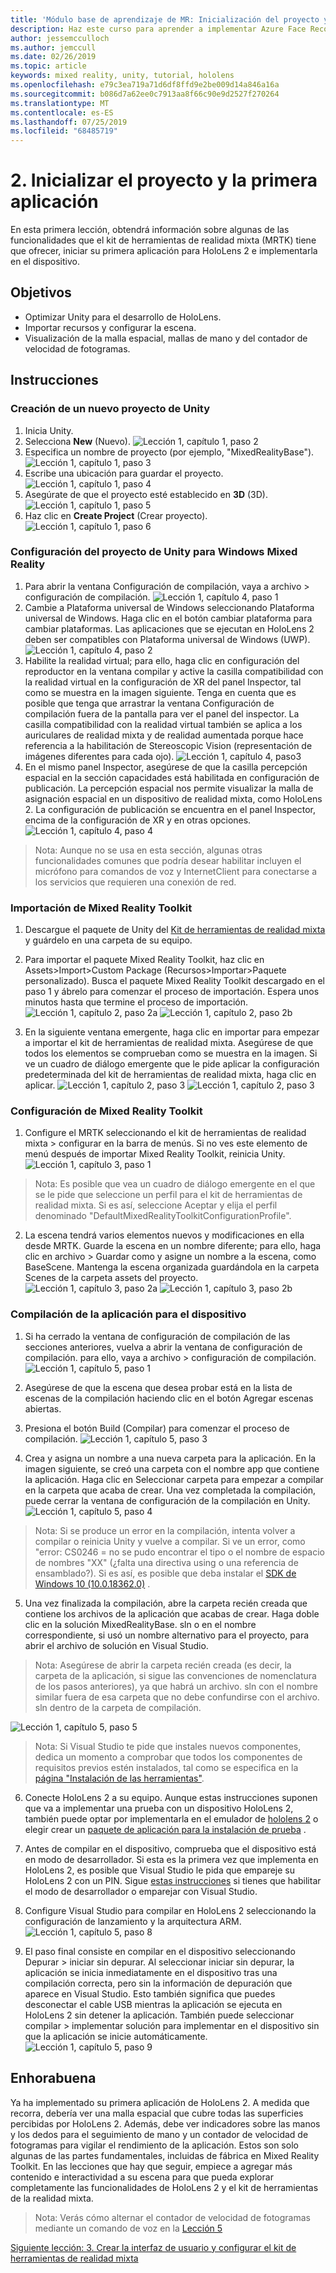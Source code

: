 ```yaml
---
title: 'Módulo base de aprendizaje de MR: Inicialización del proyecto y primera aplicación'
description: Haz este curso para aprender a implementar Azure Face Recognition dentro de una aplicación de realidad mixta.
author: jessemcculloch
ms.author: jemccull
ms.date: 02/26/2019
ms.topic: article
keywords: mixed reality, unity, tutorial, hololens
ms.openlocfilehash: e79c3ea719a71d6df8ffd9e2be009d14a846a16a
ms.sourcegitcommit: b086d7a62ee0c7913aa8f66c90e9d2527f270264
ms.translationtype: MT
ms.contentlocale: es-ES
ms.lasthandoff: 07/25/2019
ms.locfileid: "68485719"
---
```

# <a name="2-initializing-your-project-and-first-application"></a>2. Inicializar el proyecto y la primera aplicación

En esta primera lección, obtendrá información sobre algunas de las funcionalidades que el kit de herramientas de realidad mixta (MRTK) tiene que ofrecer, iniciar su primera aplicación para HoloLens 2 e implementarla en el dispositivo.

## <a name="objectives"></a>Objetivos

* Optimizar Unity para el desarrollo de HoloLens.
* Importar recursos y configurar la escena.
* Visualización de la malla espacial, mallas de mano y del contador de velocidad de fotogramas.

## <a name="instructions"></a>Instrucciones

### <a name="create-new-unity-project"></a>Creación de un nuevo proyecto de Unity

1. Inicia Unity.
2. Selecciona **New** (Nuevo).
![Lección 1, capítulo 1, paso 2](images/Lesson1Chapter1Step2.JPG)
3. Especifica un nombre de proyecto (por ejemplo, "MixedRealityBase").
![Lección 1, capítulo 1, paso 3](images/Lesson1Chapter1Step3.JPG)
4. Escribe una ubicación para guardar el proyecto.
![Lección 1, capítulo 1, paso 4](images/Lesson1Chapter1Step4.JPG)
5. Asegúrate de que el proyecto esté establecido en **3D** (3D).
![Lección 1, capítulo 1, paso 5](images/Lesson1Chapter1Step5.JPG)
6. Haz clic en **Create Project** (Crear proyecto).
![Lección 1, capítulo 1, paso 6](images/Lesson1Chapter1Step6.JPG)

### <a name="configure-the-unity-project-for-windows-mixed-reality"></a>Configuración del proyecto de Unity para Windows Mixed Reality

1. Para abrir la ventana Configuración de compilación, vaya a archivo > configuración de compilación.
![Lección 1, capítulo 4, paso 1](images/Lesson1Chapter4Step1.JPG)
2. Cambie a Plataforma universal de Windows seleccionando Plataforma universal de Windows. Haga clic en el botón cambiar plataforma para cambiar plataformas. Las aplicaciones que se ejecutan en HoloLens 2 deben ser compatibles con Plataforma universal de Windows (UWP).
![Lección 1, capítulo 4, paso 2](images/Lesson1Chapter4Step2.JPG)
3. Habilite la realidad virtual; para ello, haga clic en configuración del reproductor en la ventana compilar y active la casilla compatibilidad con la realidad virtual en la configuración de XR del panel Inspector, tal como se muestra en la imagen siguiente. Tenga en cuenta que es posible que tenga que arrastrar la ventana Configuración de compilación fuera de la pantalla para ver el panel del inspector. La casilla compatibilidad con la realidad virtual también se aplica a los auriculares de realidad mixta y de realidad aumentada porque hace referencia a la habilitación de Stereoscopic Vision (representación de imágenes diferentes para cada ojo). ![Lección 1, capítulo 4, paso3](images/Lesson1Chapter4Step3.JPG)
4. En el mismo panel Inspector, asegúrese de que la casilla percepción espacial en la sección capacidades está habilitada en configuración de publicación. La percepción espacial nos permite visualizar la malla de asignación espacial en un dispositivo de realidad mixta, como HoloLens 2. La configuración de publicación se encuentra en el panel Inspector, encima de la configuración de XR y en otras opciones.
![Lección 1, capítulo 4, paso 4](images/Lesson1Chapter4Step4.JPG)

> Nota: Aunque no se usa en esta sección, algunas otras funcionalidades comunes que podría desear habilitar incluyen el micrófono para comandos de voz y InternetClient para conectarse a los servicios que requieren una conexión de red.

### <a name="import-the-mixed-reality-toolkit"></a>Importación de Mixed Reality Toolkit

1. Descargue el paquete de Unity del [Kit de herramientas de realidad mixta](https://github.com/Microsoft/MixedRealityToolkit-Unity/releases/download/v2.0.0-RC1/Microsoft.MixedReality.Toolkit.Unity.Foundation-v2.0.0-RC1.unitypackage) y guárdelo en una carpeta de su equipo.

2. Para importar el paquete Mixed Reality Toolkit, haz clic en Assets>Import>Custom Package (Recursos>Importar>Paquete personalizado). Busca el paquete Mixed Reality Toolkit descargado en el paso 1 y ábrelo para comenzar el proceso de importación. Espera unos minutos hasta que termine el proceso de importación.
    ![Lección 1, capítulo 2, paso 2a](images/Lesson1Chapter2Step2a.JPG) ![Lección 1, capítulo 2, paso 2b](images/Lesson1Chapter2Step2b.JPG)

3. En la siguiente ventana emergente, haga clic en importar para empezar a importar el kit de herramientas de realidad mixta. Asegúrese de que todos los elementos se comprueban como se muestra en la imagen. Si ve un cuadro de diálogo emergente que le pide aplicar la configuración predeterminada del kit de herramientas de realidad mixta, haga clic en aplicar.
    ![Lección 1, capítulo 2, paso 3](images/Lesson1Chapter2Step3.JPG) ![Lección 1, capítulo 2, paso 3](images/Lesson1Chapter2Step3b.JPG)

### <a name="configure-the-mixed-reality-toolkit"></a>Configuración de Mixed Reality Toolkit

1. Configure el MRTK seleccionando el kit de herramientas de realidad mixta > configurar en la barra de menús. Si no ves este elemento de menú después de importar Mixed Reality Toolkit, reinicia Unity.
  ![Lección 1, capítulo 3, paso 1](images/Lesson1Chapter3Step1.JPG)

  > Nota: Es posible que vea un cuadro de diálogo emergente en el que se le pide que seleccione un perfil para el kit de herramientas de realidad mixta. Si es así, seleccione Aceptar y elija el perfil denominado "DefaultMixedRealityToolkitConfigurationProfile".

2. La escena tendrá varios elementos nuevos y modificaciones en ella desde MRTK. Guarde la escena en un nombre diferente; para ello, haga clic en archivo > Guardar como y asigne un nombre a la escena, como BaseScene. Mantenga la escena organizada guardándola en la carpeta Scenes de la carpeta assets del proyecto.
  ![Lección 1, capítulo 3, paso 2a](images/Lesson1Chapter3Step2a.JPG)
  ![Lección 1, capítulo 3, paso 2b](images/Lesson1Chapter3Step2b.JPG)

### <a name="build-your-application-to-your-device"></a>Compilación de la aplicación para el dispositivo

1. Si ha cerrado la ventana de configuración de compilación de las secciones anteriores, vuelva a abrir la ventana de configuración de compilación. para ello, vaya a archivo > configuración de compilación.
    ![Lección 1, capítulo 5, paso 1](images/Lesson1Chapter5Step1.JPG)

2. Asegúrese de que la escena que desea probar está en la lista de escenas de la compilación haciendo clic en el botón Agregar escenas abiertas.

3. Presiona el botón Build (Compilar) para comenzar el proceso de compilación.
    ![Lección 1, capítulo 5, paso 3](images/Lesson1Chapter5Step3.JPG)

4. Crea y asigna un nombre a una nueva carpeta para la aplicación. En la imagen siguiente, se creó una carpeta con el nombre app que contiene la aplicación. Haga clic en Seleccionar carpeta para empezar a compilar en la carpeta que acaba de crear. Una vez completada la compilación, puede cerrar la ventana de configuración de la compilación en Unity. 
    ![Lección 1, capítulo 5, paso 4](images/Lesson1Chapter5Step4.JPG)

  > Nota: Si se produce un error en la compilación, intenta volver a compilar o reinicia Unity y vuelve a compilar. Si ve un error, como "error: CS0246 = no se pudo encontrar el tipo o el nombre de espacio de nombres "XX" (¿falta una directiva using o una referencia de ensamblado?). Si es así, es posible que deba instalar el [SDK de Windows 10 (10.0.18362.0)](<https://developer.microsoft.com/en-us/windows/downloads/windows-10-sdk>) .
  >

5. Una vez finalizada la compilación, abre la carpeta recién creada que contiene los archivos de la aplicación que acabas de crear. Haga doble clic en la solución MixedRealityBase. sln o en el nombre correspondiente, si usó un nombre alternativo para el proyecto, para abrir el archivo de solución en Visual Studio.

  > Nota: Asegúrese de abrir la carpeta recién creada (es decir, la carpeta de la aplicación, si sigue las convenciones de nomenclatura de los pasos anteriores), ya que habrá un archivo. sln con el nombre similar fuera de esa carpeta que no debe confundirse con el archivo. sln dentro de la carpeta de compilación. 

![Lección 1, capítulo 5, paso 5](images/Lesson1Chapter5Step5.JPG)

  > Nota: Si Visual Studio te pide que instales nuevos componentes, dedica un momento a comprobar que todos los componentes de requisitos previos estén instalados, tal como se especifica en la [página "Instalación de las herramientas"](install-the-tools.md).

6. Conecte HoloLens 2 a su equipo. Aunque estas instrucciones suponen que va a implementar una prueba con un dispositivo HoloLens 2, también puede optar por implementarla en el emulador de [hololens 2](using-the-hololens-emulator.md) o elegir crear un [paquete de aplicación para la instalación de prueba](<https://docs.microsoft.com/en-us/windows/uwp/packaging/packaging-uwp-apps>) .

7. Antes de compilar en el dispositivo, comprueba que el dispositivo está en modo de desarrollador. Si esta es la primera vez que implementa en HoloLens 2, es posible que Visual Studio le pida que empareje su HoloLens 2 con un PIN. Sigue [estas instrucciones](https://docs.microsoft.com/en-us/windows/mixed-reality/using-visual-studio) si tienes que habilitar el modo de desarrollador o emparejar con Visual Studio.

8. Configure Visual Studio para compilar en HoloLens 2 seleccionando la configuración de lanzamiento y la arquitectura ARM.
    ![Lección 1, capítulo 5, paso 8](images/Lesson1Chapter5Step8.JPG)

9. El paso final consiste en compilar en el dispositivo seleccionando Depurar > iniciar sin depurar. Al seleccionar iniciar sin depurar, la aplicación se inicia inmediatamente en el dispositivo tras una compilación correcta, pero sin la información de depuración que aparece en Visual Studio. Esto también significa que puedes desconectar el cable USB mientras la aplicación se ejecuta en HoloLens 2 sin detener la aplicación. También puede seleccionar compilar > implementar solución para implementar en el dispositivo sin que la aplicación se inicie automáticamente.
    ![Lección 1, capítulo 5, paso 9](images/Lesson1Chapter5Step9.JPG)

## <a name="congratulations"></a>Enhorabuena

Ya ha implementado su primera aplicación de HoloLens 2. A medida que recorra, debería ver una malla espacial que cubre todas las superficies percibidas por HoloLens 2. Además, debe ver indicadores sobre las manos y los dedos para el seguimiento de mano y un contador de velocidad de fotogramas para vigilar el rendimiento de la aplicación. Estos son solo algunas de las partes fundamentales, incluidas de fábrica en Mixed Reality Toolkit. En las lecciones que hay que seguir, empiece a agregar más contenido e interactividad a su escena para que pueda explorar completamente las funcionalidades de HoloLens 2 y el kit de herramientas de la realidad mixta.

>Nota: Verás cómo alternar el contador de velocidad de fotogramas mediante un comando de voz en la [Lección 5](mrlearning-base-ch5.md)

[Siguiente lección: 3. Crear la interfaz de usuario y configurar el kit de herramientas de realidad mixta](mrlearning-base-ch2.md)
